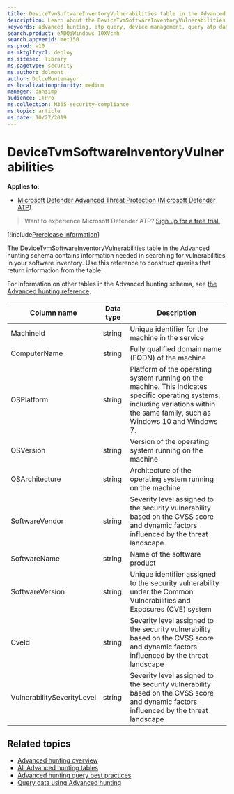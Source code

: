 ```yaml
---
title: DeviceTvmSoftwareInventoryVulnerabilities table in the Advanced hunting schema
description: Learn about the DeviceTvmSoftwareInventoryVulnerabilities table in the Advanced hunting schema, such as operating system platform, version, and architecture, software vendor, name, and version, CVE ID, vulnerability severity, and descriptions
keywords: advanced hunting, atp query, device management, query atp data, query tvm data, query software inventory, query software vulnerability inventory, intellisense, atp telemetry, events, events telemetry, azure log analytics, description, DeviceTvmSoftwareInventoryVulnerabilities
search.product: eADQiWindows 10XVcnh
search.appverid: met150
ms.prod: w10
ms.mktglfcycl: deploy
ms.sitesec: library
ms.pagetype: security
ms.author: dolmont
author: DulceMontemayor
ms.localizationpriority: medium
manager: dansimp
audience: ITPro
ms.collection: M365-security-compliance 
ms.topic: article
ms.date: 10/27/2019
---
```


# DeviceTvmSoftwareInventoryVulnerabilities

**Applies to:**

- [Microsoft Defender Advanced Threat Protection (Microsoft Defender ATP)](https://go.microsoft.com/fwlink/p/?linkid=2069559)

>Want to experience Microsoft Defender ATP? [Sign up for a free trial.](https://www.microsoft.com/en-us/WindowsForBusiness/windows-atp?ocid=docs-wdatp-advancedhuntingref-abovefoldlink)


[!include[Prerelease information](prerelease.md)]

The DeviceTvmSoftwareInventoryVulnerabilities table in the Advanced hunting schema contains information needed in searching for vulnerabilities in your software inventory. Use this reference to construct queries that return information from the table.

For information on other tables in the Advanced hunting schema, see [the Advanced hunting reference](advanced-hunting-reference.md).

| Column name | Data type | Description |
|-------------|-----------|-------------|
| MachineId | string | Unique identifier for the machine in the service |
| ComputerName | string | Fully qualified domain name (FQDN) of the machine |
| OSPlatform | string | Platform of the operating system running on the machine. This indicates specific operating systems, including variations within the same family, such as Windows 10 and Windows 7.|
| OSVersion | string | Version of the operating system running on the machine |
| OSArchitecture | string | Architecture of the operating system running on the machine|
| SoftwareVendor | string | Severity level assigned to the security vulnerability based on the CVSS score and dynamic factors influenced by the threat landscape|
| SoftwareName | string | Name of the software product|
|SoftwareVersion | string | Unique identifier assigned to the security vulnerability under the Common Vulnerabilities and Exposures (CVE) system|
| CveId | string | Severity level assigned to the security vulnerability based on the CVSS score and dynamic factors influenced by the threat landscape|
| VulnerabilitySeverityLevel | string | Severity level assigned to the security vulnerability based on the CVSS score and dynamic factors influenced by the threat landscape|



## Related topics

- [Advanced hunting overview](overview-hunting.md)
- [All Advanced hunting tables](advanced-hunting-reference.md)
- [Advanced hunting query best practices](advanced-hunting-best-practices.md)
- [Query data using Advanced hunting](advanced-hunting.md)
